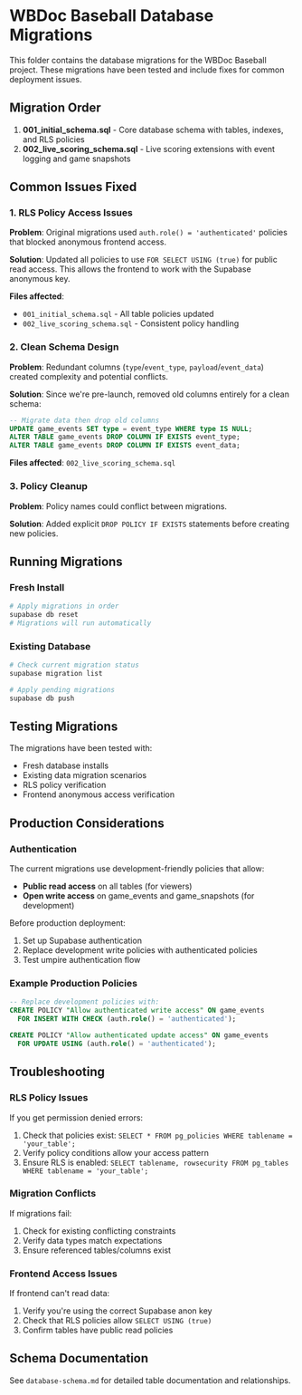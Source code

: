 # WBDoc Baseball Database Migrations

This folder contains the database migrations for the WBDoc Baseball project. These migrations have been tested and include fixes for common deployment issues.

## Migration Order

1. **001_initial_schema.sql** - Core database schema with tables, indexes, and RLS policies
2. **002_live_scoring_schema.sql** - Live scoring extensions with event logging and game snapshots

## Common Issues Fixed

### 1. RLS Policy Access Issues

**Problem**: Original migrations used `auth.role() = 'authenticated'` policies that blocked anonymous frontend access.

**Solution**: Updated all policies to use `FOR SELECT USING (true)` for public read access. This allows the frontend to work with the Supabase anonymous key.

**Files affected**:

- `001_initial_schema.sql` - All table policies updated
- `002_live_scoring_schema.sql` - Consistent policy handling

### 2. Clean Schema Design

**Problem**: Redundant columns (`type`/`event_type`, `payload`/`event_data`) created complexity and potential conflicts.

**Solution**: Since we're pre-launch, removed old columns entirely for a clean schema:

```sql
-- Migrate data then drop old columns
UPDATE game_events SET type = event_type WHERE type IS NULL;
ALTER TABLE game_events DROP COLUMN IF EXISTS event_type;
ALTER TABLE game_events DROP COLUMN IF EXISTS event_data;
```

**Files affected**: `002_live_scoring_schema.sql`

### 3. Policy Cleanup

**Problem**: Policy names could conflict between migrations.

**Solution**: Added explicit `DROP POLICY IF EXISTS` statements before creating new policies.

## Running Migrations

### Fresh Install

```bash
# Apply migrations in order
supabase db reset
# Migrations will run automatically
```

### Existing Database

```bash
# Check current migration status
supabase migration list

# Apply pending migrations
supabase db push
```

## Testing Migrations

The migrations have been tested with:

- Fresh database installs
- Existing data migration scenarios
- RLS policy verification
- Frontend anonymous access verification

## Production Considerations

### Authentication

The current migrations use development-friendly policies that allow:

- **Public read access** on all tables (for viewers)
- **Open write access** on game_events and game_snapshots (for development)

Before production deployment:

1. Set up Supabase authentication
2. Replace development write policies with authenticated policies
3. Test umpire authentication flow

### Example Production Policies

```sql
-- Replace development policies with:
CREATE POLICY "Allow authenticated write access" ON game_events
  FOR INSERT WITH CHECK (auth.role() = 'authenticated');

CREATE POLICY "Allow authenticated update access" ON game_events
  FOR UPDATE USING (auth.role() = 'authenticated');
```

## Troubleshooting

### RLS Policy Issues

If you get permission denied errors:

1. Check that policies exist: `SELECT * FROM pg_policies WHERE tablename = 'your_table';`
2. Verify policy conditions allow your access pattern
3. Ensure RLS is enabled: `SELECT tablename, rowsecurity FROM pg_tables WHERE tablename = 'your_table';`

### Migration Conflicts

If migrations fail:

1. Check for existing conflicting constraints
2. Verify data types match expectations
3. Ensure referenced tables/columns exist

### Frontend Access Issues

If frontend can't read data:

1. Verify you're using the correct Supabase anon key
2. Check that RLS policies allow `SELECT USING (true)`
3. Confirm tables have public read policies

## Schema Documentation

See `database-schema.md` for detailed table documentation and relationships.
